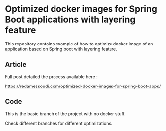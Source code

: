 # Optimized docker images for Spring Boot applications with layering feature
This repository contains example of how to optimize docker image of an application based on Spring boot with layering feature.

## Article
Full post detailed the process available here :

https://redamessoudi.com/optimized-docker-images-for-spring-boot-apps/

## Code
This is the basic branch of the project with no docker stuff.

Check different branches for different optimizations.
